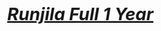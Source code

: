 <a style="margin-top: 30px; font-weight: 900; font-size: 40px;" href="https://runjila.github.io/25.02.2024/"><em><b>Runjila Full 1 Year</b></em></a>
